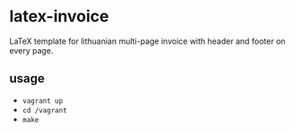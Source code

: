 # latex-invoice

LaTeX template for lithuanian multi-page invoice with header and footer on every page.

## usage

- `vagrant up`
- `cd /vagrant`
- `make`
